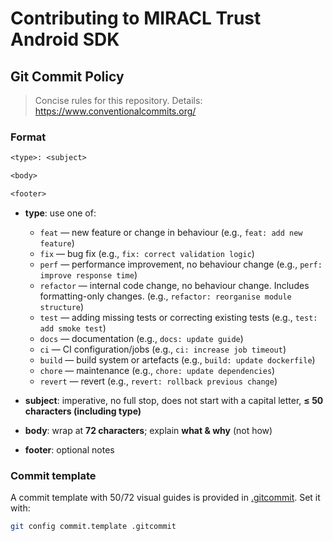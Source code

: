 # Contributing to MIRACL Trust Android SDK

## Git Commit Policy

> Concise rules for this repository.
> Details: <https://www.conventionalcommits.org/>

### Format

```txt
<type>: <subject>

<body>

<footer>
```

* **type**: use one of:

  * `feat` — new feature or change in behaviour (e.g., `feat: add new feature`)
  * `fix` — bug fix (e.g., `fix: correct validation logic`)
  * `perf` — performance improvement, no behaviour change (e.g., `perf: improve
    response time`)
  * `refactor` — internal code change, no behaviour change. Includes
    formatting-only changes. (e.g., `refactor: reorganise module structure`)
  * `test` — adding missing tests or correcting existing tests (e.g., `test: add
    smoke test`)
  * `docs` — documentation (e.g., `docs: update guide`)
  * `ci` — CI configuration/jobs (e.g., `ci: increase job timeout`)
  * `build` — build system or artefacts (e.g., `build: update dockerfile`)
  * `chore` — maintenance (e.g., `chore: update dependencies`)
  * `revert` — revert (e.g., `revert: rollback previous change`)
* **subject**: imperative, no full stop, does not start with a capital letter,
  **≤ 50 characters (including type)**
* **body**: wrap at **72 characters**; explain **what & why** (not how)
* **footer**: optional notes

### Commit template

A commit template with 50/72 visual guides is provided in
[.gitcommit](/.gitcommit). Set it with:

```sh
git config commit.template .gitcommit
```
